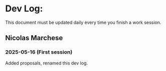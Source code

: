 # Dev Log:

This document must be updated daily every time you finish a work session.

## Nicolas Marchese

### 2025-05-16 (First session)
Added proposals, renamed this dev log.
